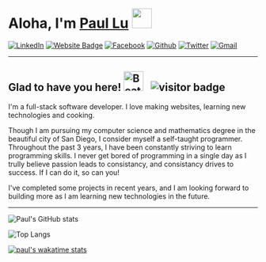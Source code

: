 <!-- @format -->

# Aloha, I'm <a href="https://portfolio-wheat-ten-80.vercel.app" target="_blank">Paul Lu</a>  <img src="https://emojipedia-us.s3.amazonaws.com/source/microsoft-teams/337/waving-hand_1f44b.png" width="40">

[![LinkedIn](https://img.shields.io/badge/LinkedIn-0077B5?style=for-the-badge&logo=linkedin&logoColor=white)](https://linkedin.com/in/paul-lu-8a438820a) [![Website Badge](https://img.shields.io/badge/website-000000?style=for-the-badge&logo=About.me&logoColor=white)](https://portfolio-wheat-ten-80.vercel.app/) [![Facebook](https://img.shields.io/badge/Facebook-%231877F2.svg?style=for-the-badge&logo=Facebook&logoColor=white)](https://www.facebook.com/paul.lu.752861/) [![Github](https://img.shields.io/badge/GitHub-100000?style=for-the-badge&logo=github&logoColor=white)](https://github.com/pawpaw2022) [![Twitter](https://img.shields.io/badge/Twitter-%231DA1F2.svg?style=for-the-badge&logo=Twitter&logoColor=white)](https://www.youtube.com/watch?v=dQw4w9WgXcQ) [![Gmail](https://img.shields.io/badge/Gmail-D14836?style=for-the-badge&logo=gmail&logoColor=white)](mailto:paul.l.sining@gmail.com?subject=Request%20to%20%3CYour%20Purpose%3E&body=Hello%20Paul%2C%20%0A%0A%3CYour%20Request..%3E%0A)

---
## Glad to have you here!&nbsp;<img src="https://raw.githubusercontent.com/Tarikul-Islam-Anik/Animated-Fluent-Emojis/master/Emojis/Smilies/Beating%20Heart.png" alt="Beating Heart" width="40" height="40" /> &nbsp; ![visitor badge](https://visitor-badge.glitch.me/badge?page_id=pawpaw2022.pawpaw2022)

I'm a full-stack software developer. I love making websites, learning new technologies and cooking. 

Though I am pursuing my computer science and mathematics degree in the beautiful city of San Diego, I consider myself a self-taught programmer. Throughout the past 3 years, I have been constantly striving to learn programming skills. I never get bored of programming in a single day as I trully believe passion leads to consistancy, and consistancy drives to success. If I can do it, so can you! 

I've completed some projects in recent years, and I am looking forward to building more as I am learning new technologies in the future. 

---

<!-- <img height="180em" src="https://github-readme-stats.vercel.app/api?username=pawpaw2022&show_icons=true&hide_border=true&&count_private=true&include_all_commits=true&theme=merko" />  -->

![Paul's GitHub stats](https://github-readme-stats-two-gray.vercel.app/api?username=pawpaw2022&bg_color=30,e96443,904e95&title_color=fff&text_color=fff)

![Top Langs](https://github-readme-stats-two-gray.vercel.app/api/top-langs/?username=pawpaw2022&bg_color=30,e96443,904e95&title_color=fff&text_color=fff&hide=jupyter%20notebook&layout=compact)

<!-- [![Top Langs](https://github-readme-stats.vercel.app/api/top-langs/?username=pawpaw2022&hide=jupyter%20notebook&layout=compact&theme=merko)](https://github.com/pawpaw2022/pawpaw2022) -->

[![paul's wakatime stats](https://github-readme-stats.vercel.app/api/wakatime?username=pawpaw2022)](https://github.com/pawpaw2022/pawpaw2022)

